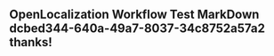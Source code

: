 <properties
ms.topic="hero-topic"
ms.test1="hero-topic"
ms.test2="test"/>

## OpenLocalization Workflow Test MarkDown dcbed344-640a-49a7-8037-34c8752a57a2 thanks!
<!--HONumber=Mar16_HO2-->
